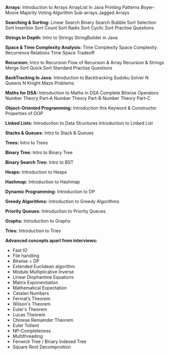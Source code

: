 **Arrays**:
Introduction to Arrays
ArrayList In Java
Printing Patterns
Boyer-Moore Majority Voting Algorithm
Sub-arrays
Jagged Arrays

**Searching & Sorting:**
Linear Search
Binary Search
Bubble Sort
Selection Sort
Insertion Sort
Count Sort
Radix Sort
Cyclic Sort
Practise Questions

**Strings In Depth:**
Intro to Strings
StringBuilder in Java

**Space & Time Complexity Analysis:**
Time Complexity
Space Complexity
Recurrence Relations
Time Space Tradeoff

**Recursion:**
Intro to Recursion
Flow of Recursion & Array
Recursion & Strings
Merge Sort
Quick Sort
Standard Practise Questions

**BackTracking In Java:**
Introduction to Backtracking
Sudoku Solver
N Queens
N Knight
Maze Problems

**Maths for DSA:**
Introduction to Maths in DSA
Complete Bitwise Operators
Number Theory Part-A
Number Theory Part-B
Number Theory Part-C

**Object-Oriented Programming:**
Introduction
this Keyword & Constructor
Properties of OOP

**Linked Lists:**
Introduction to Data Structures
Introduction to Linked List

**Stacks & Queues:**
Intro to Stack & Queues

**Trees:**
Intro to Trees

**Binary Tree:**
Intro to Binary Tree

**Binary Search Tree:**
Intro to BST

**Heaps:**
Introduction to Heaps

**Hashmap:**
Introduction to Hashmap

**Dynamic Programming:**
Introduction to DP

**Greedy Algorithms:**
Introduction to Greedy Algorithms

**Priority Queues:**
Introduction to Priority Queues

**Graphs:**
Introduction to Graphs

**Tries:**
Introduction to Tries

**Advanced concepts apart from interviews:**
- Fast IO
- File handling
- Bitwise + DP
- Extended Euclidean algorithm
- Modulo Multiplicative Inverse
- Linear Diophantine Equations
- Matrix Exponentiation
- Mathematical Expectation
- Catalan Numbers
- Fermat’s Theorem
- Wilson's Theorem
- Euler's Theorem
- Lucas Theorem
- Chinese Remainder Theorem
- Euler Totient
- NP-Completeness
- Multithreading
- Fenwick Tree / Binary Indexed Tree
- Square Root Decomposition
